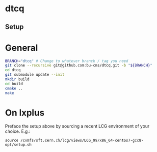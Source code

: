 # dtcq

## Setup

# General
```bash
BRANCH="dtcq" # Change to whatever branch / tag you need
git clone --recursive git@github.com:bu-cms/dtcq.git -b "${BRANCH}"
cd dtcq
git submodule update --init
mkdir build
cd build
cmake ..
make
```

# On lxplus

Preface the setup above by sourcing a recent LCG environment of your choice. E.g.:

```
source /cvmfs/sft.cern.ch/lcg/views/LCG_99/x86_64-centos7-gcc8-opt/setup.sh
```
